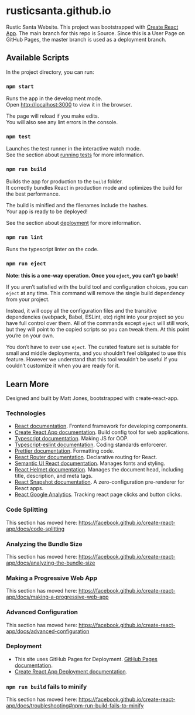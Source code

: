 # rusticsanta.github.io

Rustic Santa Website. This project was bootstrapped with [Create React App](https://github.com/facebook/create-react-app).
The main branch for this repo is Source. Since this is a User Page on GitHub Pages, the master branch is used as a deployment branch.

## Available Scripts

In the project directory, you can run:

### `npm start`

Runs the app in the development mode.<br />
Open [http://localhost:3000](http://localhost:3000) to view it in the browser.

The page will reload if you make edits.<br />
You will also see any lint errors in the console.

### `npm test`

Launches the test runner in the interactive watch mode.<br />
See the section about [running tests](https://facebook.github.io/create-react-app/docs/running-tests) for more information.

### `npm run build`

Builds the app for production to the `build` folder.<br />
It correctly bundles React in production mode and optimizes the build for the best performance.

The build is minified and the filenames include the hashes.<br />
Your app is ready to be deployed!

See the section about [deployment](https://facebook.github.io/create-react-app/docs/deployment) for more information.

### `npm run lint`

Runs the typescript linter on the code.

### `npm run eject`

**Note: this is a one-way operation. Once you `eject`, you can’t go back!**

If you aren’t satisfied with the build tool and configuration choices, you can `eject` at any time. This command will remove the single build dependency from your project.

Instead, it will copy all the configuration files and the transitive dependencies (webpack, Babel, ESLint, etc) right into your project so you have full control over them. All of the commands except `eject` will still work, but they will point to the copied scripts so you can tweak them. At this point you’re on your own.

You don’t have to ever use `eject`. The curated feature set is suitable for small and middle deployments, and you shouldn’t feel obligated to use this feature. However we understand that this tool wouldn’t be useful if you couldn’t customize it when you are ready for it.

## Learn More

Designed and built by Matt Jones, bootstrapped with create-react-app.

### Technologies

-   [React documentation](https://reactjs.org/). Frontend framework for developing components.
-   [Create React App documentation](https://facebook.github.io/create-react-app/docs/getting-started). Build config tool for web applications.
-   [Typescript documentation](https://www.typescriptlang.org/docs/home.html). Making JS for OOP.
-   [Typescript-eslint documentation](https://github.com/typescript-eslint/typescript-eslint). Coding standards enforcerer.
-   [Prettier documentation](https://prettier.io/). Formatting code.
-   [React Router documentation](https://reacttraining.com/react-router/). Declarative routing for React.
-   [Semantic UI React documentation](https://react.semantic-ui.com/). Manages fonts and styling.
-   [React Helmet documentation](https://github.com/nfl/react-helmet). Manages the document head, including title, description, and meta tags.
-   [React Snapshot documentation](https://www.npmjs.com/package/react-snapshot). A zero-configuration pre-renderer for React apps.
-   [React Google Analytics](https://github.com/react-ga/react-ga). Tracking react page clicks and button clicks.

### Code Splitting

This section has moved here: https://facebook.github.io/create-react-app/docs/code-splitting

### Analyzing the Bundle Size

This section has moved here: https://facebook.github.io/create-react-app/docs/analyzing-the-bundle-size

### Making a Progressive Web App

This section has moved here: https://facebook.github.io/create-react-app/docs/making-a-progressive-web-app

### Advanced Configuration

This section has moved here: https://facebook.github.io/create-react-app/docs/advanced-configuration

### Deployment

-   This site uses GitHub Pages for Deployment. [GitHub Pages documentation](https://pages.github.com/).
-   [Create React App Deployment documentation](https://facebook.github.io/create-react-app/docs/deployment).

### `npm run build` fails to minify

This section has moved here: https://facebook.github.io/create-react-app/docs/troubleshooting#npm-run-build-fails-to-minify
